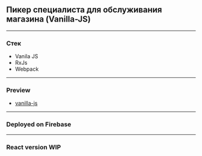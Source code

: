 ## Пикер специалиста для обслуживания магазина (Vanilla-JS)
----------
### Стек

- Vanila JS
- RxJs
- Webpack

----------

### Preview

- [vanilla-js](https://spec-pick-vanilla-js.web.app/)

----------
### Deployed on Firebase
----------
### React version WIP
